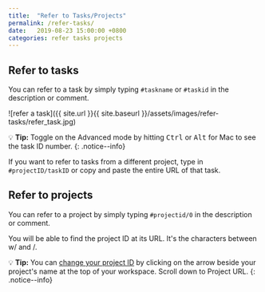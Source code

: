```yaml
---
title:  "Refer to Tasks/Projects"
permalink: /refer-tasks/
date:   2019-08-23 15:00:00 +0800
categories: refer tasks projects
---
```

## Refer to tasks

You can refer to a task by simply typing `#taskname` or `#taskid` in the description or comment.

![refer a task]({{ site.url }}{{ site.baseurl }}/assets/images/refer-tasks/refer_task.jpg)

💡 **Tip:** Toggle on the Advanced mode by hitting <kbd>Ctrl</kbd> or <kbd>Alt</kbd> for Mac to see the task ID number. 
{: .notice--info}


If you want to refer to tasks from a different project, type in `#projectID/taskID` or copy and paste the entire URL of that task. 


## Refer to projects

You can refer to a project by simply typing `#projectid/0` in the description or comment.

You will be able to find the project ID at its URL. It's the characters between w/ and /. 

💡 **Tip:** You can [change your project ID](/guide/edit-project/) by clicking on the arrow beside your project's name at the top of your workspace. Scroll down to Project URL. 
{: .notice--info}